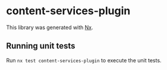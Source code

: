 # content-services-plugin

This library was generated with [Nx](https://nx.dev).

## Running unit tests

Run `nx test content-services-plugin` to execute the unit tests.
